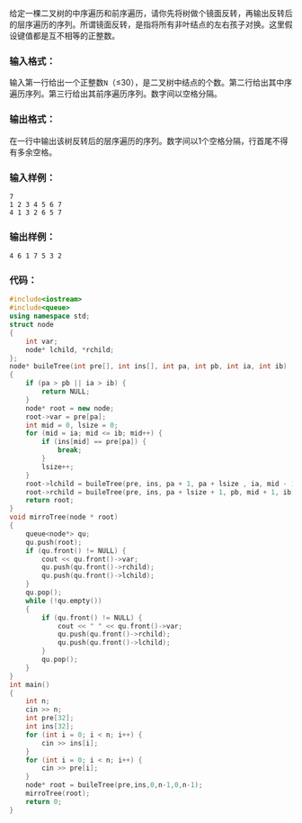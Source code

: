 给定一棵二叉树的中序遍历和前序遍历，请你先将树做个镜面反转，再输出反转后的层序遍历的序列。所谓镜面反转，是指将所有非叶结点的左右孩子对换。这里假设键值都是互不相等的正整数。

### 输入格式：

输入第一行给出一个正整数`N`（≤30），是二叉树中结点的个数。第二行给出其中序遍历序列。第三行给出其前序遍历序列。数字间以空格分隔。

### 输出格式：

在一行中输出该树反转后的层序遍历的序列。数字间以1个空格分隔，行首尾不得有多余空格。

### 输入样例：

```in
7
1 2 3 4 5 6 7
4 1 3 2 6 5 7
```

### 输出样例：

```out
4 6 1 7 5 3 2
```

### 代码：

```c++
#include<iostream>
#include<queue>
using namespace std;
struct node
{
	int var;
	node* lchild, *rchild;
};
node* buileTree(int pre[], int ins[], int pa, int pb, int ia, int ib)
{
	if (pa > pb || ia > ib) {
		return NULL;
	}
	node* root = new node;
	root->var = pre[pa];
	int mid = 0, lsize = 0;
	for (mid = ia; mid <= ib; mid++) {
		if (ins[mid] == pre[pa]) {
			break;
		}
		lsize++;
	}
	root->lchild = buileTree(pre, ins, pa + 1, pa + lsize , ia, mid - 1);
	root->rchild = buileTree(pre, ins, pa + lsize + 1, pb, mid + 1, ib);
	return root;
}
void mirroTree(node * root)
{
	queue<node*> qu;
	qu.push(root);
	if (qu.front() != NULL) {
		cout << qu.front()->var;
		qu.push(qu.front()->rchild);
		qu.push(qu.front()->lchild);
	}
	qu.pop();
	while (!qu.empty())
	{
		if (qu.front() != NULL) {
			cout << " " << qu.front()->var;
			qu.push(qu.front()->rchild);
			qu.push(qu.front()->lchild);
		}
		qu.pop();
	}
}
int main()
{
	int n;
	cin >> n;
	int pre[32];
	int ins[32];
	for (int i = 0; i < n; i++) {
		cin >> ins[i];
	}
	for (int i = 0; i < n; i++) {
		cin >> pre[i];
	}
	node* root = buileTree(pre,ins,0,n-1,0,n-1);
	mirroTree(root);
	return 0;
}
```

